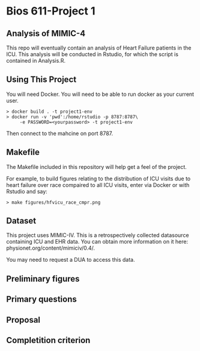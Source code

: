 Bios 611-Project 1
================
Analysis of MIMIC-4
-------------------
This repo will eventually contain an analysis of Heart Failure patients in the ICU. This analysis will be conducted in Rstudio, for which the script is contained in Analysis.R.

Using This Project
------------------

You will need Docker. You will need to be able to run docker as your current user.


	> docker build . -t project1-env
	> docker run -v 'pwd':/home/rstudio -p 8787:8787\
		 -e PASSWORD=<yourpassword> -t project1-env
Then connect to the mahcine on port 8787.

Makefile
--------
The Makefile included in this repository will help get a feel of the project. 

For example, to build figures relating to the distribution of ICU visits due to heart failure over race compaired to all ICU visits, enter via Docker or with Rstudio and say:

	> make figures/hfvicu_race_cmpr.png

Dataset
-------
This project uses MIMIC-IV. This is a retrospectively collected datasource containing ICU and EHR data. You can obtain more information on it here: physionet.org/content/mimiciv/0.4/.

You may need to request a DUA to access this data.

Preliminary figures
-------------------

Primary questions
-----------------

Proposal
--------

Completition criterion
----------------------
